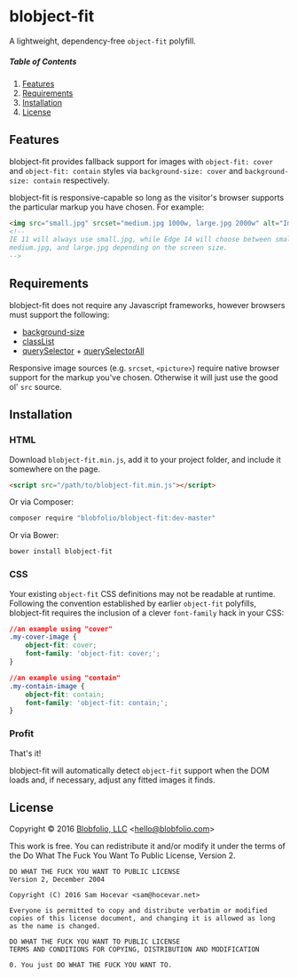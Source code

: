 # blobject-fit

A lightweight, dependency-free `object-fit` polyfill.



##### Table of Contents

1. [Features](#features)
2. [Requirements](#requirements)
3. [Installation](#installation)
4. [License](#license)



## Features

blobject-fit provides fallback support for images with `object-fit: cover` and `object-fit: contain` styles via `background-size: cover` and `background-size: contain` respectively.

blobject-fit is responsive-capable so long as the visitor's browser supports the particular markup you have chosen. For example:

```html
<img src="small.jpg" srcset="medium.jpg 1000w, large.jpg 2000w" alt="Image" />
<!--
IE 11 will always use small.jpg, while Edge 14 will choose between small.jpg,
medium.jpg, and large.jpg depending on the screen size.
-->
```



## Requirements

blobject-fit does not require any Javascript frameworks, however browsers must support the following:
* [background-size](http://caniuse.com/#feat=background-img-opts)
* [classList](http://caniuse.com/#feat=classlist)
* [querySelector](http://caniuse.com/#feat=queryselector) + [querySelectorAll](http://caniuse.com/#feat=queryselector)

Responsive image sources (e.g. `srcset`, `<picture>`) require native browser support for the markup you've chosen. Otherwise it will just use the good ol' `src` source.



## Installation

### HTML

Download `blobject-fit.min.js`, add it to your project folder, and include it somewhere on the page.

```html
<script src="/path/to/blobject-fit.min.js"></script>
```

Or via Composer:
```bash
composer require "blobfolio/blobject-fit:dev-master"
```

Or via Bower:
```bash
bower install blobject-fit
```

### CSS

Your existing `object-fit` CSS definitions may not be readable at runtime. Following the convention established by earlier `object-fit` polyfills, blobject-fit requires the inclusion of a clever `font-family` hack in your CSS:

```css
//an example using "cover"
.my-cover-image {
    object-fit: cover;
    font-family: 'object-fit: cover;';
}

//an example using "contain"
.my-contain-image {
    object-fit: contain;
    font-family: 'object-fit: contain;';
}
```

### Profit

That's it!

blobject-fit will automatically detect `object-fit` support when the DOM loads and, if necessary, adjust any fitted images it finds.



## License

Copyright © 2016 [Blobfolio, LLC](https://blobfolio.com) &lt;hello@blobfolio.com&gt;

This work is free. You can redistribute it and/or modify it under the terms of the Do What The Fuck You Want To Public License, Version 2.

    DO WHAT THE FUCK YOU WANT TO PUBLIC LICENSE
    Version 2, December 2004
    
    Copyright (C) 2016 Sam Hocevar <sam@hocevar.net>
    
    Everyone is permitted to copy and distribute verbatim or modified
    copies of this license document, and changing it is allowed as long
    as the name is changed.
    
    DO WHAT THE FUCK YOU WANT TO PUBLIC LICENSE
    TERMS AND CONDITIONS FOR COPYING, DISTRIBUTION AND MODIFICATION
    
    0. You just DO WHAT THE FUCK YOU WANT TO.